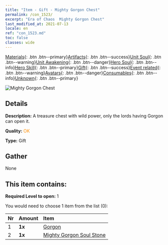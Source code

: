 ```yaml
---
title: "Item - Gift - Mighty Gorgon Chest"
permalink: /con_1523/
excerpt: "Era of Chaos  Mighty Gorgon Chest"
last_modified_at: 2021-07-13
locale: en
ref: "con_1523.md"
toc: false
classes: wide
---
```

 [Materials](/Items/){: .btn .btn--primary}[Artifacts](/Items/Artifacts/){: .btn .btn--success}[Unit Soul](/Items/UnitSoul/){: .btn .btn--warning}[Unit Awakening](/Items/UnitAwakening/){: .btn .btn--danger}[Hero Soul](/Items/HeroSoul/){: .btn .btn--info}[Hero Skill](/Items/HeroSkill/){: .btn .btn--primary}[Gift](/Items/Gift/){: .btn .btn--success}[Event related](/Items/Events/){: .btn .btn--warning}[Avatars](/Items/Avatars/){: .btn .btn--danger}[Consumables](/Items/Consumables/){: .btn .btn--info}[Unknown](/Items/Unknown/){: .btn .btn--primary}

 ![Mighty Gorgon Chest](/images/t/i_907092.png)

## Details
 **Description:** A treasure chest with wild power, only the lords having Gorgon can open it.

 **Quality:** <span style="color: #FF8C00">OK</span>

 **Type:** Gift

## Gather

  None

## This item contains:

 **Required Level to open:** 1

 You would need to choose 1 item from the list (0):

  | Nr | Amount |     Item    |
  |:---|:-------|:------------|
  | 1 |  **1x** | [Gorgon](/Items/unt_257/) |  | 
  | 2 |  **1x** | [Mighty Gorgon Soul Stone](/Items/unt_339/) |  | 
